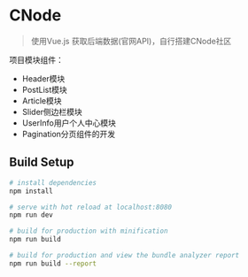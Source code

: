 # CNode

>使用Vue.js 获取后端数据(官网API)，自行搭建CNode社区

项目模块组件：

- Header模块
- PostList模块
- Article模块
- Slider侧边栏模块
- UserInfo用户个人中心模块
- Pagination分页组件的开发


## Build Setup

``` bash
# install dependencies
npm install

# serve with hot reload at localhost:8080
npm run dev

# build for production with minification
npm run build

# build for production and view the bundle analyzer report
npm run build --report
```

